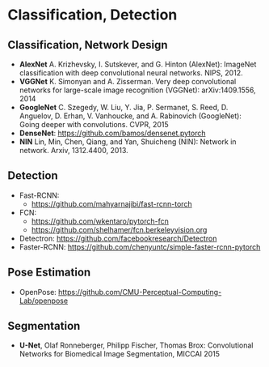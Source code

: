 # Classification, Detection

## Classification, Network Design
- **AlexNet** A. Krizhevsky, I. Sutskever, and G. Hinton (AlexNet): ImageNet classification with deep convolutional neural networks. NIPS, 2012.
- **VGGNet** K. Simonyan and A. Zisserman. Very deep convolutional networks for large-scale image recognition (VGGNet): arXiv:1409.1556, 2014
- **GoogleNet** C. Szegedy, W. Liu, Y. Jia, P. Sermanet, S. Reed, D. Anguelov, D. Erhan, V. Vanhoucke, and A. Rabinovich (GoogleNet): Going deeper with convolutions. CVPR, 2015
- **DenseNet**: https://github.com/bamos/densenet.pytorch
- **NIN** Lin, Min, Chen, Qiang, and Yan, Shuicheng (NIN): Network in network. Arxiv, 1312.4400, 2013.

## Detection
- Fast-RCNN:
	- https://github.com/mahyarnajibi/fast-rcnn-torch
- FCN:
	- https://github.com/wkentaro/pytorch-fcn
	- https://github.com/shelhamer/fcn.berkeleyvision.org
- Detectron: https://github.com/facebookresearch/Detectron
- Faster-RCNN: https://github.com/chenyuntc/simple-faster-rcnn-pytorch

## Pose Estimation
- OpenPose: https://github.com/CMU-Perceptual-Computing-Lab/openpose

## Segmentation
- **U-Net**, Olaf Ronneberger, Philipp Fischer, Thomas Brox: Convolutional Networks for Biomedical Image Segmentation, MICCAI 2015